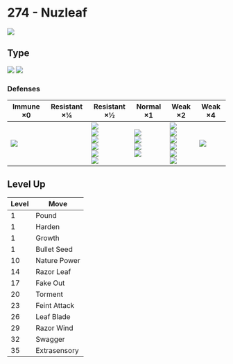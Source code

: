 # 274 - Nuzleaf
![][274]

## Type

![][grass]  ![][dark]

### Defenses

Immune ×0        | Resistant ×¼ | Resistant ×½                                                                                 | Normal ×1                                                    | Weak ×2                                                                                     | Weak ×4      | 
---              | ---          | ---                                                                                          | ---                                                          | ---                                                                                         | ---          | 
![][psychic]<br> |              | ![][ground]<br> ![][ghost]<br> ![][water]<br> ![][grass]<br> ![][electric]<br> ![][dark]<br> | ![][normal]<br> ![][rock]<br> ![][steel]<br> ![][dragon]<br> | ![][fighting]<br> ![][flying]<br> ![][poison]<br> ![][fire]<br> ![][ice]<br> ![][fairy]<br> | ![][bug]<br> | 

## Level Up

Level | Move         | 
---   | ---          | 
1     | Pound        | 
1     | Harden       | 
1     | Growth       | 
1     | Bullet Seed  | 
10    | Nature Power | 
14    | Razor Leaf   | 
17    | Fake Out     | 
20    | Torment      | 
23    | Feint Attack | 
26    | Leaf Blade   | 
29    | Razor Wind   | 
32    | Swagger      | 
35    | Extrasensory | 

[274]: ../img/pokemon/274.png
[normal]: ../img/types/normal.png
[fire]: ../img/types/fire.png
[fighting]: ../img/types/fighting.png
[water]: ../img/types/water.png
[flying]: ../img/types/flying.png
[grass]: ../img/types/grass.png
[poison]: ../img/types/poison.png
[electric]: ../img/types/electric.png
[ground]: ../img/types/ground.png
[psychic]: ../img/types/psychic.png
[rock]: ../img/types/rock.png
[ice]: ../img/types/ice.png
[bug]: ../img/types/bug.png
[dragon]: ../img/types/dragon.png
[ghost]: ../img/types/ghost.png
[dark]: ../img/types/dark.png
[steel]: ../img/types/steel.png
[fairy]: ../img/types/fairy.png

